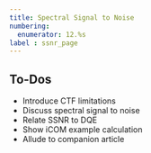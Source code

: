 ```yaml
---
title: Spectral Signal to Noise
numbering:
  enumerator: 12.%s
label : ssnr_page
---
```


## To-Dos
- Introduce CTF limitations
- Discuss spectral signal to noise
- Relate SSNR to DQE
- Show iCOM example calculation
- Allude to companion article

